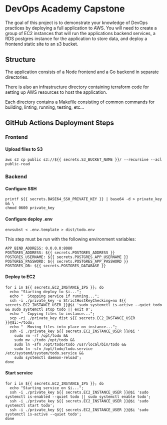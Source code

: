 # DevOps Academy Capstone

The goal of this project is to demonstrate your knowledge of DevOps practices by deploying a full application to AWS.
You will need to create a group of EC2 instances that will run the applications backend services, a RDS postgres instance for the application to store data, and deploy a frontend static site to an s3 bucket.


## Structure

The application consists of a Node frontend and a Go backend in separate directories.

There is also an infrastructure directory containing terraform code for setting up AWS resources to host the application.

Each directory contains a Makefile consisting of common commands for building, linting, running, testing,  etc...


## GitHub Actions Deployment Steps

### Frontend

#### Upload files to S3

```shell
aws s3 cp public s3://${{ secrets.S3_BUCKET_NAME }}/ --recursive --acl public-read
```

### Backend

#### Configure SSH

```shell
printf ${{ secrets.BASE64_SSH_PRIVATE_KEY }} | base64 -d > private_key && \
chmod 0600 private_key
```

#### Configure deploy .env

```shell
envsubst < .env.template > dist/todo.env
```

This step must be run with the following environment variables:

```shell
APP_BIND_ADDRESS: 0.0.0.0:8080
POSTGRES_ADDRESS: ${{ secrets.POSTGRES_ADDRESS }}
POSTGRES_USERNAME: ${{ secrets.POSTGRES_APP_USERNAME }}
POSTGRES_PASSWORD: ${{ secrets.POSTGRES_APP_PASSWORD }}
POSTGRES_DB: ${{ secrets.POSTGRES_DATABASE }}
```

#### Deploy to EC2

```shell
for i in ${{ secrets.EC2_INSTANCE_IPS }}; do
  echo "Starting deploy to $i...";
  echo "  Stopping service if running...";
  ssh -i ./private_key -o StrictHostKeyChecking=no ${{ secrets.EC2_INSTANCE_USER }}@$i 'sudo systemctl is-active --quiet todo && sudo systemctl stop todo || exit 0';
  echo "  Copying files to instance...";
  scp -ri ./private_key dist ${{ secrets.EC2_INSTANCE_USER }}@$i:~/todo;
  echo "  Moving files into place on instance...";
  ssh -i ./private_key ${{ secrets.EC2_INSTANCE_USER }}@$i '
    sudo rm -rf /opt/todo &&
    sudo mv ~/todo /opt/todo &&
    sudo ln -sfn /opt/todo/todo /usr/local/bin/todo &&
    sudo ln -sfn /opt/todo/todo.service /etc/systemd/system/todo.service &&
    sudo systemctl daemon-reload';
done
```

#### Start service
```shell
for i in ${{ secrets.EC2_INSTANCE_IPS }}; do
  echo "Starting service on $i...";
  ssh -i ./private_key ${{ secrets.EC2_INSTANCE_USER }}@$i 'sudo systemctl is-enabled --quiet todo || sudo systemctl enable todo';
  ssh -i ./private_key ${{ secrets.EC2_INSTANCE_USER }}@$i 'sudo systemctl start todo';
  ssh -i ./private_key ${{ secrets.EC2_INSTANCE_USER }}@$i 'sudo systemctl is-active --quiet todo';
done
```
